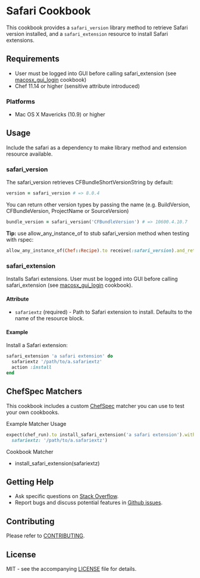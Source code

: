 # Safari Cookbook

This cookbook provides a `safari_version` library method to retrieve Safari version installed, and a
`safari_extension` resource to install Safari extensions.

## Requirements

- User must be logged into GUI before calling safari_extension (see 
[macosx_gui_login](https://supermarket.chef.io/cookbooks/macosx_gui_login) cookbook)
- Chef 11.14 or higher (sensitive attribute introduced)

### Platforms

- Mac OS X Mavericks (10.9) or higher

## Usage

Include the safari as a dependency to make library method and extension resource available.

### safari_version

The safari_version retrieves CFBundleShortVersionString by default:

```ruby
version = safari_version # => 8.0.4
```

You can return other version types by passing the name (e.g. BuildVersion, CFBundleVersion, ProjectName or
SourceVersion)

```ruby
bundle_version = safari_version('CFBundleVersion') # => 10600.4.10.7
```

**Tip:** use allow_any_instance_of to stub safari_version method when testing with rspec:

```ruby
allow_any_instance_of(Chef::Recipe).to receive(:safari_version).and_return('8.0.4')
```

### safari_extension

Installs Safari extensions. User must be logged into GUI before calling safari_extension (see 
[macosx_gui_login](https://supermarket.chef.io/cookbooks/macosx_gui_login) cookbook).

#### Attribute

- `safariextz` (required) - Path to Safari extension to install. Defaults to the name of the resource block.

#### Example

Install a Safari extension:

```ruby
safari_extension 'a safari extension' do
  safariextz '/path/to/a.safariextz'
  action :install
end
```

## ChefSpec Matchers

This cookbook includes a custom [ChefSpec](https://github.com/sethvargo/chefspec) matcher you can use to test your
own cookbooks.

Example Matcher Usage

```ruby
expect(chef_run).to install_safari_extension('a safari extension').with(
  safariextz: '/path/to/a.safariextz')
```

Cookbook Matcher

- install_safari_extension(safariextz)


## Getting Help

- Ask specific questions on [Stack Overflow](http://stackoverflow.com/questions/tagged/chef-safari).
- Report bugs and discuss potential features in [Github issues](https://github.com/dhoer/chef-safari/issues).

## Contributing

Please refer to [CONTRIBUTING](https://github.com/dhoer/chef-safari/blob/master/CONTRIBUTING.md).

## License

MIT - see the accompanying [LICENSE](https://github.com/dhoer/chef-safari/blob/master/LICENSE.md) file for details.
